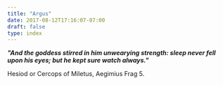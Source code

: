 ```yaml
---
title: "Argus"
date: 2017-08-12T17:16:07-07:00
draft: false
type: index
---
```


__*"And the goddess stirred in him unwearying strength: sleep never fell upon his eyes; but he kept sure watch always."*__

Hesiod or Cercops of Miletus, Aegimius Frag 5.

